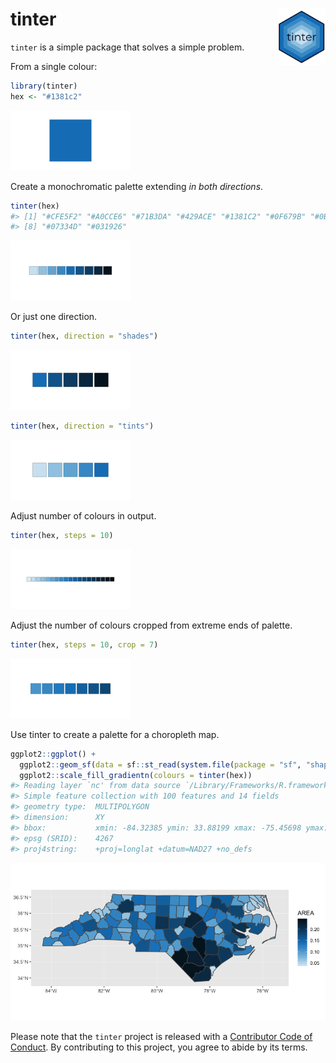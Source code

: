 
<!-- README.md is generated from README.Rmd. Please edit that file -->

# tinter <img src="man/figures/logo.png" align="right" width='15%'/>

<!-- [![lifecycle](https://img.shields.io/badge/lifecycle-experimental-orange.svg)](https://www.tidyverse.org/lifecycle/#experimental) -->

<!-- [![Travis build status](https://travis-ci.org/sebdalgarno/tinter.svg?branch=master)](https://travis-ci.org/sebdalgarno/tinter) -->

<!--  [![AppVeyor build status](https://ci.appveyor.com/api/projects/status/github/sebdalgarno/tinter?branch=master&svg=true)](https://ci.appveyor.com/project/sebdalgarno/tinter) -->

<!--  [![Coverage status](https://codecov.io/gh/sebdalgarno/tinter/branch/master/graph/badge.svg)](https://codecov.io/github/sebdalgarno/tinter?branch=master) -->

<!-- [![License: MIT](https://img.shields.io/badge/License-MIT-green.svg)](https://opensource.org/licenses/MIT) -->

`tinter` is a simple package that solves a simple problem.

From a single colour:

``` r
library(tinter)
hex <- "#1381c2"
```

![](man/figures/README-unnamed-chunk-1-1.png)<!-- -->

Create a monochromatic palette extending *in both directions*.

``` r
tinter(hex)
#> [1] "#CFE5F2" "#A0CCE6" "#71B3DA" "#429ACE" "#1381C2" "#0F679B" "#0B4D74"
#> [8] "#07334D" "#031926"
```

![](man/figures/README-tinter-1.png)<!-- -->

Or just one direction.

``` r
tinter(hex, direction = "shades")
```

![](man/figures/README-unnamed-chunk-3-1.png)<!-- -->

``` r
tinter(hex, direction = "tints")
```

![](man/figures/README-unnamed-chunk-4-1.png)<!-- -->

Adjust number of colours in output.

``` r
tinter(hex, steps = 10)
```

![](man/figures/README-steps-1.png)<!-- -->

Adjust the number of colours cropped from extreme ends of palette.

``` r
tinter(hex, steps = 10, crop = 7)
```

![](man/figures/README-crop-1.png)<!-- -->

Use tinter to create a palette for a choropleth map.

``` r
ggplot2::ggplot() +
  ggplot2::geom_sf(data = sf::st_read(system.file(package = "sf", "shape/nc.shp")), ggplot2::aes(fill = AREA)) +
  ggplot2::scale_fill_gradientn(colours = tinter(hex))
#> Reading layer `nc' from data source `/Library/Frameworks/R.framework/Versions/3.5/Resources/library/sf/shape/nc.shp' using driver `ESRI Shapefile'
#> Simple feature collection with 100 features and 14 fields
#> geometry type:  MULTIPOLYGON
#> dimension:      XY
#> bbox:           xmin: -84.32385 ymin: 33.88199 xmax: -75.45698 ymax: 36.58965
#> epsg (SRID):    4267
#> proj4string:    +proj=longlat +datum=NAD27 +no_defs
```

![](man/figures/README-plot-1.png)<!-- -->

Please note that the `tinter` project is released with a [Contributor
Code of Conduct](CODE_OF_CONDUCT.md). By contributing to this project,
you agree to abide by its terms.
